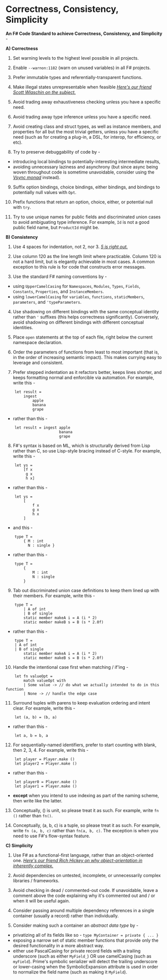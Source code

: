 Correctness, Consistency, Simplicity
====================================

**An F\# Code Standard to achieve Correctness, Consistency, and Simplicity** -

**A) Correctness**

1) Set warning levels to the highest level possible in all projects.

2) Enable `--warnon:1182` (warn on unused variables) in all F# projects.

3) Prefer immutable types and referentially-transparent functions.

4) Make illegal states unrepresentable when feasible [*Here's our friend Scott Wlaschin on the subject.*](http://fsharpforfunandprofit.com/posts/designing-with-types-making-illegal-states-unrepresentable/)

5) Avoid trading away exhaustiveness checking unless you have a specific need.

6) Avoid trading away type inference unless you have a specific need.

7) Avoid creating class and struct types, as well as instance members, and properties for all but the most trivial getters, unless you have a specific need (such as for creating a plug-in, a DSL, for interop, for efficiency, or etc).

8) Try to preserve debuggability of code by -

-   introducing local bindings to potentially-interesting intermediate results,
-   avoiding unnecessary laziness and asynchrony (but since async being woven throughout code is sometime unavoidable, consider using the [*Vsync monad*](https://github.com/bryanedds/Nu/blob/master/Prime/Prime/Vsync.fs) instead).

9) Suffix option bindings, choice bindings, either bindings, and bindings to potentially null values with `Opt`.

10) Prefix functions that return an option, choice, either, or potential null with `try`.

11) Try to use unique names for public fields and discriminated union cases to avoid ambiguating type inference. For example, `Id` is not a good public field name, but `ProductId` might be.

**B) Consistency**

1) Use 4 spaces for indentation, not 2, nor 3. [*5 is right out.*](https://www.youtube.com/watch?v=xOrgLj9lOwk&t=1m48s)

2) Use column 120 as the line length limit where practicable. Column 120 is not a hard limit, but is elegantly achievable in most cases. A common exception to this rule is for code that constructs error messages.

3) Use the standard F\# naming conventions by -

-   using `UpperCamelCasing` for `Namespaces`, `Modules`, `Types`, `Fields`, `Constants`, `Properties`, and `InstanceMembers`.
-   using `lowerCamelCasing` for `variables`, `functions`, `staticMembers`, `parameters`, and `'typeParameters`.

4) Use shadowing on different bindings with the same conceptual identity rather than `'` suffixes (this helps correctness significantly). Conversely, avoid shadowing on different bindings with different conceptual identities.

5) Place `open` statements at the top of each file, right below the current namespace declaration.

6) Order the parameters of functions from least to most important (that is, in the order of increasing semantic impact). This makes currying easy to leverage and consistent.

7) Prefer stepped indentation as it refactors better, keeps lines shorter, and keeps formatting normal and enforcible via automation. For example, write this -

```
    let result =
        ingest
            apple
            banana
            grape
```

- rather than this -

```
    let result = ingest apple
                        banana
                        grape
```

8) F\#'s syntax is based on ML, which is structurally derived from Lisp rather than C, so use Lisp-style bracing instead of C-style. For example, write this -

```
    let ys =
        [f x
         g x
         h x]
```

- rather than this -

```
    let ys =
        [
            f x
            g x
            h x
        ]
```

- and this -

```
    type T =
        { M : int
          N : single }
```

- rather than this -

```
    type T =
        {
            M : int
            N : single
        }
```

9) Tab out discriminated union case definitions to keep them lined up with their members. For example, write this -

```
    type T =
        | A of int
        | B of single
        static member makeA i = A (i * 2)
        static member makeB s = B (s * 2.0f)
```

- rather than this -

```
    type T =
    | A of int
    | B of single
        static member makeA i = A (i * 2)
        static member makeB s = B (s * 2.0f)
```

10) Handle the intentional case first when matching / if'ing -

```
    let fn valueOpt =
        match valueOpt with
        | Some value -> // do what we actually intended to do in this function
        | None -> // handle the edge case
```

11) Surround tuples with parens to keep evaluation ordering and intent clear. For example, write this -

```
    let (a, b) = (b, a)
```

- rather than this -

```
    let a, b = b, a
```

12) For sequentially-named identifiers, prefer to start counting with blank, then 2, 3, 4. For example, write this -

```
    let player = Player.make ()
    let player2 = Player.make ()
```

- rather than this -

```
    let player0 = Player.make ()
    let player1 = Player.make ()
```

- **except** when you intend to use indexing as part of the naming scheme, then write like the latter.

13) Conceptually, () is unit, so please treat it as such. For example, write `fn ()` rather than `fn()`.

14) Conceptually, (a, b, c) is a tuple, so please treat it as such. For example, write `fn (a, b, c)` rather than `fn(a, b, c)`. The exception is when you need to use F#'s flow-syntax feature.

**C) Simplicity**

1) Use F\# as a functional-first language, rather than an object-oriented one. [*Here's our friend Rich Hickey on why object-orientation in inherently complex.*](http://www.infoq.com/presentations/Simple-Made-Easy)

2) Avoid dependencies on untested, incomplete, or unnecessarily complex libraries / frameworks.

3) Avoid checking in dead / commented-out code. If unavoidable, leave a comment above the code explaining why it's commented out and / or when it will be useful again.

4) Consider passing around multiple dependency references in a single container (usually a record) rather than individually.

5) Consider making such a container an *abstract data type* by -

-   privatizing all of its fields like so - `type MyContainer = private { ... }`
-   exposing a narrow set of static member functions that provide only the desired functionality in a more abstract way.
-   either use PascalCasing for private record fields with a trailing underscore (such as either `MyField_`) OR use camelCasing (such as `myField`). Prime's symbolic serializer will detect the trailing underscore or lower-casing when the SymbolicExpansion attribute is used in order to normalize the field name (such as making it `MyField`).